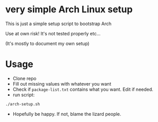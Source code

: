# very simple Arch Linux setup

This is just a simple setup script to bootstrap Arch

Use at own risk!
It's not tested properly etc...

(It's mostly to document my own setup)

# Usage
* Clone repo
* Fill out missing values with whatever you want
* Check if `package-list.txt` contains what you want. Edit if needed.
* run script:
```bash
./arch-setup.sh
```
* Hopefully be happy. If not, blame the lizard people.
